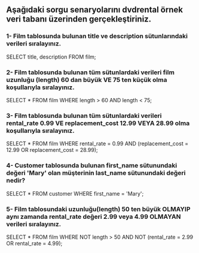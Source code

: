 ## Aşağıdaki sorgu senaryolarını dvdrental örnek veri tabanı üzerinden gerçekleştiriniz.

### 1- Film tablosunda bulunan title ve description sütunlarındaki verileri sıralayınız.

SELECT title, description FROM film;

### 2- Film tablosunda bulunan tüm sütunlardaki verileri film uzunluğu (length) 60 dan büyük VE 75 ten küçük olma koşullarıyla sıralayınız.

SELECT * FROM film 
WHERE length > 60 AND length < 75;

### 3- Film tablosunda bulunan tüm sütunlardaki verileri rental_rate 0.99 VE replacement_cost 12.99 VEYA 28.99 olma koşullarıyla sıralayınız.

SELECT * FROM film 
WHERE rental_rate = 0.99 AND (replacement_cost = 12.99 OR replacement_cost = 28.99);

### 4- Customer tablosunda bulunan first_name sütunundaki değeri 'Mary' olan müşterinin last_name sütunundaki değeri nedir?

SELECT * FROM customer 
WHERE first_name = 'Mary';

### 5- Film tablosundaki uzunluğu(length) 50 ten büyük OLMAYIP aynı zamanda rental_rate değeri 2.99 veya 4.99 OLMAYAN verileri sıralayınız.

SELECT * FROM film 
WHERE NOT length > 50 AND NOT (rental_rate = 2.99 OR rental_rate = 4.99);

